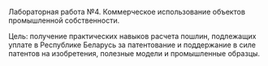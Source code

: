 Лабораторная работа №4. Коммерческое использование объектов промышленной собственности.

Цель: получение практических навыков расчета пошлин, подлежащих уплате в Республике Беларусь за патентование и поддержание в силе патентов на изобретения, полезные модели и промышленные образцы.
